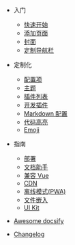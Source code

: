 <!-- markdownlint-disable first-line-h1 -->

- 入门

  - [快速开始](docsify_test/README.md)
  - [添加页面](zh-cn/adding-pages.md)
  - [封面](zh-cn/cover.md)
  - [定制导航栏](zh-cn/custom-navbar.md)

- 定制化

  - [配置项](zh-cn/configuration.md)
  - [主题](zh-cn/themes.md)
  - [插件列表](zh-cn/plugins.md)
  - [开发插件](zh-cn/write-a-plugin.md)
  - [Markdown 配置](zh-cn/markdown.md)
  - [代码高亮](zh-cn/language-highlight.md)
  - [Emoji](zh-cn/emoji.md)

- 指南

  - [部署](zh-cn/deploy.md)
  - [文档助手](zh-cn/helpers.md)
  - [兼容 Vue](zh-cn/vue.md)
  - [CDN](zh-cn/cdn.md)
  - [离线模式(PWA)](zh-cn/pwa.md)
  - [文件嵌入](zh-cn/embed-files.md)
  - [UI Kit](zh-cn/ui-kit.md)

- [Awesome docsify](zh-cn/awesome.md)

- [Changelog](zh-cn/changelog.md)
